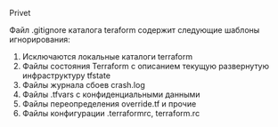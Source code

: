 Privet

Файл .gitignore каталога teraform содержит следующие шаблоны игнорирования:

1. Исключаются локальные каталоги terraform
2. Файлы состояния Terraform с описанием текущую развернутую инфраструктуру tfstate
3. Файлы журнала сбоев crash.log
4. Файлы .tfvars с конфиденциальными данными
5. Файлы переопределения override.tf и прочие
6. Файлы конфигурации .terraformrc, terraform.rc
